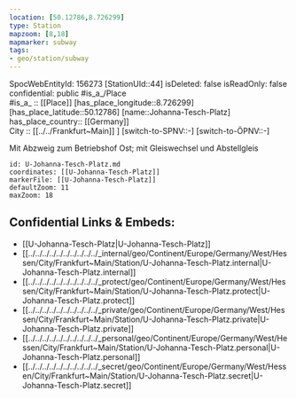```yaml
---
location: [50.12786,8.726299] 
type: Station 
mapzoom: [8,18] 
mapmarker: subway 
tags:
- geo/station/subway
---
```

SpocWebEntityId: 156273
[StationUId::44] 
isDeleted: false
isReadOnly: false
confidential: public
#is_a_/Place  
#is_a_ :: [[Place]] 
[has_place_longitude::8.726299] 
[has_place_latitude::50.12786] 
[name::Johanna-Tesch-Platz] 
has_place_country:: [[Germany]]  
City :: [[../../Frankfurt~Main]] ] 
[switch-to-SPNV::-] 
[switch-to-ÖPNV::-] 

Mit Abzweig zum Betriebshof Ost; mit Gleiswechsel und Abstellgleis

```leaflet
id: U-Johanna-Tesch-Platz.md
coordinates: [[U-Johanna-Tesch-Platz]] 
markerFile: [[U-Johanna-Tesch-Platz]] 
defaultZoom: 11 
maxZoom: 18
```


## Confidential Links & Embeds: 
- [[U-Johanna-Tesch-Platz|U-Johanna-Tesch-Platz]] 
- [[../../../../../../../../../../_internal/geo/Continent/Europe/Germany/West/Hessen/City/Frankfurt~Main/Station/U-Johanna-Tesch-Platz.internal|U-Johanna-Tesch-Platz.internal]] 
- [[../../../../../../../../../../_protect/geo/Continent/Europe/Germany/West/Hessen/City/Frankfurt~Main/Station/U-Johanna-Tesch-Platz.protect|U-Johanna-Tesch-Platz.protect]] 
- [[../../../../../../../../../../_private/geo/Continent/Europe/Germany/West/Hessen/City/Frankfurt~Main/Station/U-Johanna-Tesch-Platz.private|U-Johanna-Tesch-Platz.private]] 
- [[../../../../../../../../../../_personal/geo/Continent/Europe/Germany/West/Hessen/City/Frankfurt~Main/Station/U-Johanna-Tesch-Platz.personal|U-Johanna-Tesch-Platz.personal]] 
- [[../../../../../../../../../../_secret/geo/Continent/Europe/Germany/West/Hessen/City/Frankfurt~Main/Station/U-Johanna-Tesch-Platz.secret|U-Johanna-Tesch-Platz.secret]] 
